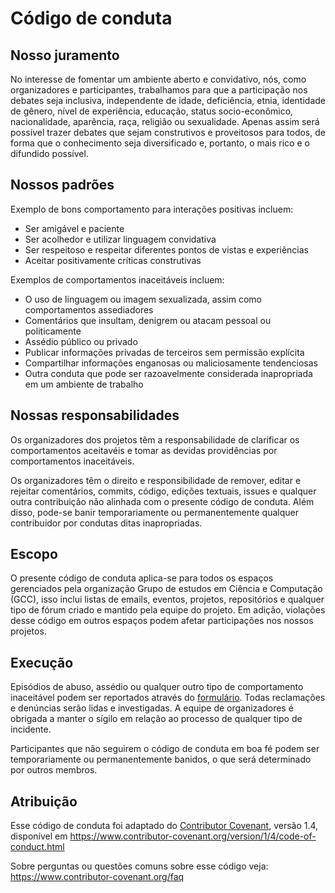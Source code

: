 # Código de conduta

## Nosso juramento

No interesse de fomentar um ambiente aberto e convidativo, nós, como organizadores e participantes, 
trabalhamos para que a participação nos debates
seja inclusiva, independente de idade, deficiência, etnia, identidade de gênero, 
nível de experiência, educação, status socio-econômico, nacionalidade, aparência,
raça, religião ou sexualidade. Apenas assim será possível trazer debates que sejam construtivos e
proveitosos para todos, de forma que o conhecimento seja diversificado e, portanto, o mais rico e o 
difundido possível.

## Nossos padrões

Exemplo de bons comportamento para interações positivas incluem:

* Ser amigável e paciente
* Ser acolhedor e utilizar linguagem convidativa
* Ser respeitoso e respeitar diferentes pontos de vistas e experiências
* Aceitar positivamente críticas construtivas

Exemplos de comportamentos inaceitáveis incluem:

* O uso de linguagem ou imagem sexualizada, assim como comportamentos 
assediadores
* Comentários que insultam, denigrem ou atacam pessoal ou politicamente
* Assédio público ou privado
* Publicar informações privadas de terceiros sem permissão explícita
* Compartilhar informações enganosas ou maliciosamente tendenciosas 
* Outra conduta que pode ser razoavelmente considerada inapropriada
em um ambiente de trabalho

## Nossas responsabilidades

Os organizadores dos projetos têm a responsabilidade de clarificar os comportamentos
aceitavéis e tomar as devidas providências por comportamentos inaceitáveis.

Os organizadores têm o direito e responsibilidade de remover, editar e rejeitar 
comentários, commits, código, edições textuais, issues e qualquer outra contribuição
não alinhada com o presente código de conduta. Além disso, pode-se banir temporariamente
ou permanentemente qualquer contribuidor por condutas ditas inapropriadas.

## Escopo

O presente código de conduta aplica-se para todos os espaços gerenciados pela organização
Grupo de estudos em Ciência e Computação (GCC), isso inclui listas de emails, eventos, projetos, repositórios e 
qualquer tipo de fórum criado e mantido pela equipe do projeto. Em adição, violações desse
código em outros espaços podem afetar participações nos nossos projetos.

## Execução

Episódios de abuso, assédio ou qualquer outro tipo de comportamento inaceitável
podem ser reportados através do [formulário](). Todas reclamações e
denúncias serão lidas e investigadas. A equipe de organizadores é obrigada a manter o 
sígilo em relação ao processo de qualquer tipo de incidente.

Participantes que não seguirem o código de conduta em boa fé podem ser temporariamente
ou permanentemente banidos, o que será determinado por outros membros.

## Atribuição

Esse código de conduta foi adaptado do [Contributor Covenant][homepage], versão 1.4,
disponível em https://www.contributor-covenant.org/version/1/4/code-of-conduct.html

[homepage]: https://www.contributor-covenant.org

Sobre perguntas ou questões comuns sobre esse código veja:
https://www.contributor-covenant.org/faq
